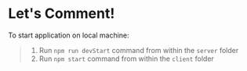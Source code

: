 # Let's Comment!

To start application on local machine:
> 1. Run `npm run devStart` command from within the `server` folder
> 2. Run `npm start` command from within the `client` folder 